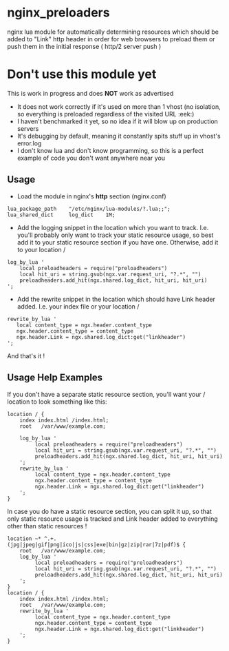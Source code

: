 # nginx_preloaders
nginx lua module for automatically determining resources which should be added to "Link" http header in order for web browsers to preload them or push them in the initial response ( http/2 server push )

# Don't use this module yet
This is work in progress and does **NOT** work as advertised
* It does not work correctly if it's used on more than 1 vhost (no isolation, so everything is preloaded regardless of the visited URL :eek:)
* I haven't benchmarked it yet, so no idea if it will blow up on production servers
* It's debugging by default, meaning it constantly spits stuff up in vhost's error.log
* I don't know lua and don't know programming, so this is a perfect example of code you don't want anywhere near you

## Usage

* Load the module in nginx's **http** section (nginx.conf)
```Nginx
lua_package_path    "/etc/nginx/lua-modules/?.lua;;";
lua_shared_dict     log_dict    1M;
```
* Add the logging snippet in the location which you want to track. I.e. you'll probably only want to track your static resource usage, so best add it to your static resource section if you have one. Otherwise, add it to your location /
```Nginx
log_by_lua '
    local preloadheaders = require("preloadheaders")
    local hit_uri = string.gsub(ngx.var.request_uri, "?.*", "")
    preloadheaders.add_hit(ngx.shared.log_dict, hit_uri, hit_uri)
';
```
* Add the rewrite snippet in the location which should have Link header added. I.e. your index file or your location /
```Nginx
rewrite_by_lua '
   local content_type = ngx.header.content_type
   ngx.header.content_type = content_type
   ngx.header.Link = ngx.shared.log_dict:get("linkheader")
';
```
And that's it !

## Usage Help Examples
If you don't have a separate static resource section, you'll want your / location to look something like this:
```Nginx
location / {
    index index.html /index.html;
    root   /var/www/example.com;

    log_by_lua '
         local preloadheaders = require("preloadheaders")
         local hit_uri = string.gsub(ngx.var.request_uri, "?.*", "")
         preloadheaders.add_hit(ngx.shared.log_dict, hit_uri, hit_uri)
    ';
    rewrite_by_lua '
         local content_type = ngx.header.content_type
         ngx.header.content_type = content_type
         ngx.header.Link = ngx.shared.log_dict:get("linkheader")
    ';
}	
```

In case you do have a static resource section, you can split it up, so that only static resource usage is tracked and Link header added to everything other than static resources !

```Nginx
location ~* ^.+.(jpg|jpeg|gif|png|ico|js|css|exe|bin|gz|zip|rar|7z|pdf)$ {
    root   /var/www/example.com;
    log_by_lua '
         local preloadheaders = require("preloadheaders")
         local hit_uri = string.gsub(ngx.var.request_uri, "?.*", "")
         preloadheaders.add_hit(ngx.shared.log_dict, hit_uri, hit_uri)
    ';    
}
location / {
    index index.html /index.html;
    root   /var/www/example.com;
    rewrite_by_lua '
         local content_type = ngx.header.content_type
         ngx.header.content_type = content_type
         ngx.header.Link = ngx.shared.log_dict:get("linkheader")
    ';
}	
```
